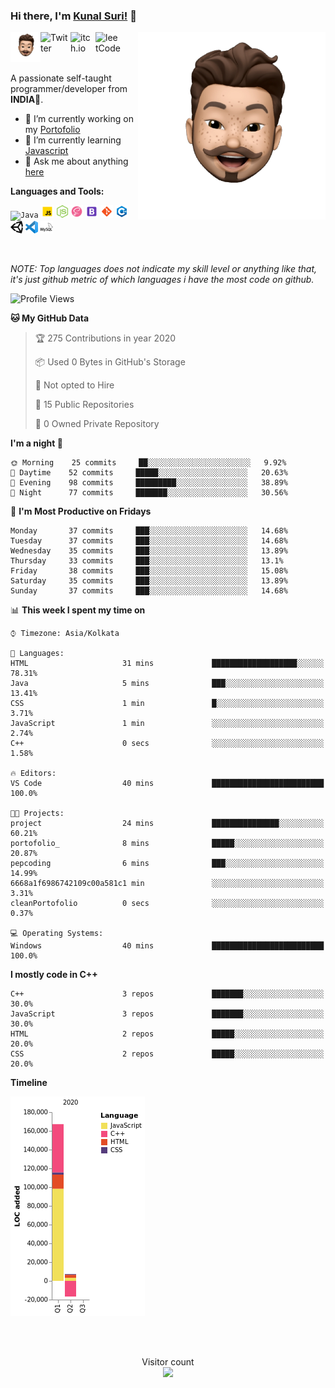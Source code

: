<!--
**surikunal/surikunal** is a ✨ _special_ ✨ repository because its `README.md` (this file) appears on your GitHub profile.


Here are some ideas to get you started:

- 🔭 I’m currently working on ...
- 🌱 I’m currently learning ...
- 👯 I’m looking to collaborate on ...
- 🤔 I’m looking for help with ...
- 💬 Ask me about ...
- 📫 How to reach me: ...
- 😄 Pronouns: ...
- ⚡ Fun fact: ...
-->
### Hi there, I'm [Kunal Suri!](https://surikunal.github.io/portofolio_test_1/) 👋

<img align="right" width="300px" src="https://github.com/surikunal/surikunal/blob/master/ba602813-0d23-4a78-9f44-469d439282d8.webp">

<a href="https://surikunal.github.io/portofolio_test_1/">
  <img align="left" alt="website" width="48px" src="https://github.com/surikunal/surikunal/blob/master/ba602813-0d23-4a78-9f44-469d439282d8.webp" />
</a>
<a href="https://twitter.com/kunalSu43374790">
  <img align="left" alt="Twitter" width="48px" src="https://pngimg.com/uploads/twitter/twitter_PNG3.png" />
</a>
<a href="https://www.instagram.com/kunalsuri__/?hl=en">
  <img align="left" alt="itch.io" width="40px" src="https://pluspng.com/img-png/instagram-png-instagram-png-logo-1455.png" />
</a>
<a href="https://leetcode.com/surikunal28/">
  <img align="left" alt="leetCode" width="40px" src="https://encrypted-tbn0.gstatic.com/images?q=tbn%3AANd9GcR2KJ34dO3Vp7rp1UHEo4eO8VAFNoHKLI9mrw&usqp=CAU" />
</a>

<br />
<br />
<br />

<p> A passionate self-taught programmer/developer from <b>INDIA</b>💖. </p>

- 🔭 I’m currently working on my [Portofolio](https://surikunal.github.io/portofolio_test_1/)
- 🌱 I’m currently learning [Javascript](https://www.freecodecamp.org/learn/)
- 💬 Ask me about anything [here](https://github.com/surikunal/surikunal/issues)

**Languages and Tools:**

<code><img height="20" src="https://encrypted-tbn0.gstatic.com/images?q=tbn%3AANd9GcQuGQPhcXzjhpoYEY0EYU_UUNB0tBdC7A_Anw&usqp=CAU" title="Java"></code>
<code><img height="20" src="https://raw.githubusercontent.com/smrnjeet222/smrnjeet222/master/assets/javascript.png" title="Javascript"></code>
<code><img height="20" src="https://raw.githubusercontent.com/smrnjeet222/smrnjeet222/master/assets/nodejs.png" title="Nodejs"></code>
<code><img height="20" src="https://raw.githubusercontent.com/smrnjeet222/smrnjeet222/master/assets/sass.png" title="SASS"></code>
<code><img height="20" src="https://raw.githubusercontent.com/smrnjeet222/smrnjeet222/master/assets/bootstrap.png" title="Bootstrap"></code>
<code><img height="20" src="https://raw.githubusercontent.com/smrnjeet222/smrnjeet222/master/assets/git.png" title="Git"></code>
<code><img height="20" src="https://raw.githubusercontent.com/smrnjeet222/smrnjeet222/master/assets/cplusplus.png" title="C++"></code>
<code><img height="20" src="https://raw.githubusercontent.com/smrnjeet222/smrnjeet222/master/assets/unity.svg" title="UnityEngine"></code>
<code><img height="20" src="https://raw.githubusercontent.com/smrnjeet222/smrnjeet222/master/assets/vscode.png" title="VsCode"></code>
<code><img height="20" src="https://raw.githubusercontent.com/smrnjeet222/smrnjeet222/master/assets/mysql.svg" title="Databases"></code>

<br />

_NOTE: Top languages does not indicate my skill level or anything like that, it's just github metric of which languages i have the most code on github._

<!--<a href="https://gitstats.me/surikunal">Here is my full git stats history</a>-->
<a href="https://gitstats.me/surikunal">
<!--   <img align="center" src="https://github-readme-stats.vercel.app/api/top-langs/?username=surikunal&count_private=true&theme=default&title_color=11ab3a&hide=HLSL,html" />
</a> -->
<a href="https://gitstats.me/surikunal">
<!--   <img align="center" src="https://github-readme-stats.vercel.app/api?username=surikunal&show_icons=true&count_private=true&theme=default&title_color=11ab3a&line_height=26" alt="kunal's github stats" /> -->
</a>

<!--START_SECTION:waka-->
![Profile Views](http://img.shields.io/badge/Profile%20Views-118-blue)

**🐱 My GitHub Data** 

> 🏆 275 Contributions in year 2020
 > 
> 📦 Used 0 Bytes in GitHub's Storage 
 > 
> 🚫 Not opted to Hire
 > 
> 📜 15 Public Repositories 
 > 
> 🔑 0 Owned Private Repository 
 > 
**I'm a night 🦉** 

```text
🌞 Morning    25 commits     ██░░░░░░░░░░░░░░░░░░░░░░░   9.92% 
🌆 Daytime    52 commits     █████░░░░░░░░░░░░░░░░░░░░   20.63% 
🌃 Evening    98 commits     █████████░░░░░░░░░░░░░░░░   38.89% 
🌙 Night      77 commits     ███████░░░░░░░░░░░░░░░░░░   30.56%

```
📅 **I'm Most Productive on Fridays** 

```text
Monday       37 commits     ███░░░░░░░░░░░░░░░░░░░░░░   14.68% 
Tuesday      37 commits     ███░░░░░░░░░░░░░░░░░░░░░░   14.68% 
Wednesday    35 commits     ███░░░░░░░░░░░░░░░░░░░░░░   13.89% 
Thursday     33 commits     ███░░░░░░░░░░░░░░░░░░░░░░   13.1% 
Friday       38 commits     ███░░░░░░░░░░░░░░░░░░░░░░   15.08% 
Saturday     35 commits     ███░░░░░░░░░░░░░░░░░░░░░░   13.89% 
Sunday       37 commits     ███░░░░░░░░░░░░░░░░░░░░░░   14.68%

```


📊 **This week I spent my time on** 

```text
⌚︎ Timezone: Asia/Kolkata

💬 Languages: 
HTML                     31 mins             ███████████████████░░░░░░   78.31% 
Java                     5 mins              ███░░░░░░░░░░░░░░░░░░░░░░   13.41% 
CSS                      1 min               █░░░░░░░░░░░░░░░░░░░░░░░░   3.71% 
JavaScript               1 min               ░░░░░░░░░░░░░░░░░░░░░░░░░   2.74% 
C++                      0 secs              ░░░░░░░░░░░░░░░░░░░░░░░░░   1.58%

🔥 Editors: 
VS Code                  40 mins             █████████████████████████   100.0%

🐱‍💻 Projects: 
project                  24 mins             ███████████████░░░░░░░░░░   60.21% 
portofolio_              8 mins              █████░░░░░░░░░░░░░░░░░░░░   20.87% 
pepcoding                6 mins              ███░░░░░░░░░░░░░░░░░░░░░░   14.99% 
6668a1f6986742109c00a581c1 min               ░░░░░░░░░░░░░░░░░░░░░░░░░   3.31% 
cleanPortofolio          0 secs              ░░░░░░░░░░░░░░░░░░░░░░░░░   0.37%

💻 Operating Systems: 
Windows                  40 mins             █████████████████████████   100.0%

```

**I mostly code in C++** 

```text
C++                      3 repos             ███████░░░░░░░░░░░░░░░░░░   30.0% 
JavaScript               3 repos             ███████░░░░░░░░░░░░░░░░░░   30.0% 
HTML                     2 repos             █████░░░░░░░░░░░░░░░░░░░░   20.0% 
CSS                      2 repos             █████░░░░░░░░░░░░░░░░░░░░   20.0%

```


**Timeline**

![Chart not found](https://github.com/surikunal/surikunal/blob/master/charts/bar_graph.png) 


<!--END_SECTION:waka-->
<br />
<br />

<p align="center"> 
  Visitor count<br>
  <img src="https://profile-counter.glitch.me/surikunal/count.svg" />
</p>

